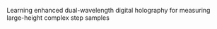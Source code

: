 Learning enhanced dual-wavelength digital holography for measuring large-height complex step samples
